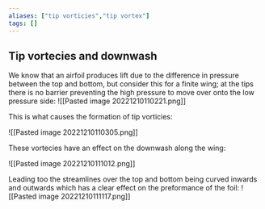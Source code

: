 ```yaml
---
aliases: ["tip vorticies","tip vortex"]
tags: []
---
```


## Tip vortecies and downwash

We know that an airfoil produces lift due to the difference in pressure between the top and bottom, but consider this for a finite wing; at the tips there is no barrier preventing the high pressure to move over onto the low pressure side:
![[Pasted image 20221210110221.png]]

This is what causes the formation of tip vorticies:

![[Pasted image 20221210110305.png]]

These vortecies have an effect on the downwash along the wing:

![[Pasted image 20221210111012.png]]

Leading too the streamlines over the top and bottom being curved inwards and outwards which has a clear effect on the preformance of the foil:
![[Pasted image 20221210111117.png]]

